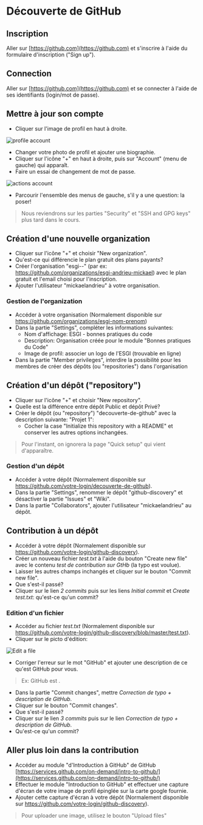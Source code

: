 # Découverte de GitHub

## Inscription

Aller sur [https://github.com](https://github.com) et s'inscrire à l'aide du formulaire d'inscription ("Sign up").

## Connection

Aller sur [https://github.com](https://github.com) et se connecter à l'aide de ses identifiants (login/mot de passe).

## Mettre à jour son compte

- Cliquer sur l'image de profil en haut à droite.

![profile account](https://i.imgur.com/4XKwWtf.png)

- Changer votre photo de profil et ajouter une biographie.
- Cliquer sur l'icône "+" en haut à droite, puis sur "Account" (menu de gauche) qui apparaît.
- Faire un essai de changement de mot de passe.

![actions account](https://i.imgur.com/RSHqg6d.png)

- Parcourir l'ensemble des menus de gauche, s'il y a une question: la poser!

> Nous reviendrons sur les parties "Security" et "SSH and GPG keys" plus tard dans le cours.

## Création d'une nouvelle organization

- Cliquer sur l'icône "+" et choisir "New organization".
- Qu'est-ce qui différencie le plan gratuit des plans payants?
- Créer l'organisation "esgi-<nom>-<prenom>" (par ex: https://github.com/organizations/esgi-andrieu-mickael) avec le plan gratuit et l'email choisi pour l'inscription.
- Ajouter l'utilisateur "mickaelandrieu" à votre organisation.

### Gestion de l'organization

- Accéder à votre organisation (Normalement disponible sur https://github.com/organizations/esgi-nom-prenom)
- Dans la partie "Settings", compléter les informations suivantes:
    - Nom d'affichage: ESGI - bonnes pratiques du code
    - Description: Organisation créée pour le module "Bonnes pratiques du Code"
    - Image de profil: associer un logo de l'ESGI (trouvable en ligne)
- Dans la partie "Member privileges", interdire la possibilité pour les membres de créer des dépôts (ou "repositories") dans l'organisation

## Création d'un dépôt ("repository")

- Cliquer sur l'icône "+" et choisir "New repository".
- Quelle est la différence entre dépôt Public et dépôt Privé?
- Créer le dépôt (ou "repository") "decouverte-de-github" avec la description suivante: "Projet 1":
    - Cocher la case "Initialize this repository with a README" et conserver les autres options inchangées. 

> Pour l'instant, on ignorera la page "Quick setup" qui vient d'apparaître.

### Gestion d'un dépôt

- Accéder à votre dépôt (Normalement disponible sur https://github.com/votre-login/decouverte-de-github).
- Dans la partie "Settings", renommer le dépôt "github-discovery" et désactiver la partie "Issues" et "Wiki".
- Dans la partie "Collaborators", ajouter l'utilisateur "mickaelandrieu" au dépôt.

## Contribution à un dépôt

- Accéder à votre dépôt (Normalement disponible sur https://github.com/votre-login/github-discovery).
- Créer un nouveau fichier *test.txt* à l'aide du bouton "Create new file" avec le contenu *test de contribution sur GtHb* (la typo est voulue).
 - Laisser les autres champs inchangés et cliquer sur le bouton "Commit new file". 
- Que s'est-il passé?
- Cliquer sur le lien *2 commits* puis sur les liens *Initial commit* et *Create test.txt*: qu'est-ce qu'un commit?

### Edition d'un fichier
- Accéder au fichier *test.txt* (Normalement disponible sur https://github.com/votre-login/github-discovery/blob/master/test.txt).
- Cliquer sur le picto d'édition:

![Edit a file](https://i.imgur.com/wp0OYXK.png)
 
 - Corriger l'erreur sur le mot "GitHub" et ajouter une description de ce qu'est GitHub pour vous.

> Ex: GitHub est <votre explication>.

- Dans la partie "Commit changes", mettre *Correction de typo + description de GitHub*.
- Cliquer sur le bouton "Commit changes".
- Que s'est-il passé?
- Cliquer sur le lien *3 commits* puis sur le lien *Correction de typo + description de GitHub*.
- Qu'est-ce qu'un commit?

## Aller plus loin dans la contribution

- Accéder au module "d'Introduction à GitHub" de GitHub [https://services.github.com/on-demand/intro-to-github/](https://services.github.com/on-demand/intro-to-github/)
- Effectuer le module "Introduction to GitHub" et effectuer une capture d'écran de votre image de profil épinglée sur la carte google fournie.
- Ajouter cette capture d'écran à votre dépôt (Normalement disponible sur https://github.com/votre-login/github-discovery).
 
> Pour uploader une image, utilisez le bouton "Upload files"
